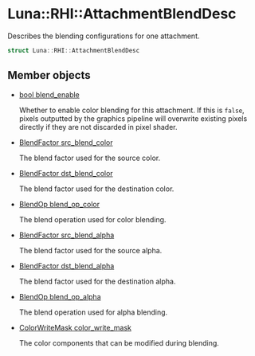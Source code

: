 # Luna::RHI::AttachmentBlendDesc
Describes the blending configurations for one attachment. 

```c++
struct Luna::RHI::AttachmentBlendDesc
```

## Member objects
* [bool blend_enable](struct_luna_1_1_r_h_i_1_1_attachment_blend_desc_1a9e21a3c944b093d8f005f5c6c298a7a4.md)

    Whether to enable color blending for this attachment. If this is `false`, pixels outputted by the graphics pipeline will overwrite existing pixels directly if they are not discarded in pixel shader. 

* [BlendFactor src_blend_color](struct_luna_1_1_r_h_i_1_1_attachment_blend_desc_1aedd3f41a6f43c4368a32b0ec68668bbc.md)

    The blend factor used for the source color. 

* [BlendFactor dst_blend_color](struct_luna_1_1_r_h_i_1_1_attachment_blend_desc_1a4e6f8954896fe9b9ae911b79980de7bd.md)

    The blend factor used for the destination color. 

* [BlendOp blend_op_color](struct_luna_1_1_r_h_i_1_1_attachment_blend_desc_1a0b2d0035a5ac966dc822b4bdc405dbaf.md)

    The blend operation used for color blending. 

* [BlendFactor src_blend_alpha](struct_luna_1_1_r_h_i_1_1_attachment_blend_desc_1afce6d421d64113b0d505f90477174379.md)

    The blend factor used for the source alpha. 

* [BlendFactor dst_blend_alpha](struct_luna_1_1_r_h_i_1_1_attachment_blend_desc_1a7658dfe2c457273bc59a8f9172b58b62.md)

    The blend factor used for the destination alpha. 

* [BlendOp blend_op_alpha](struct_luna_1_1_r_h_i_1_1_attachment_blend_desc_1af6636e554cdd69cec45ecd7cce3f3367.md)

    The blend operation used for alpha blending. 

* [ColorWriteMask color_write_mask](struct_luna_1_1_r_h_i_1_1_attachment_blend_desc_1aeabad54acfed269382d59493fffef37e.md)

    The color components that can be modified during blending. 

